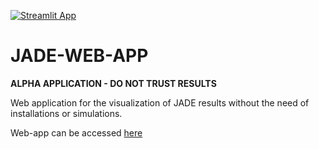 [![Streamlit App](https://static.streamlit.io/badges/streamlit_badge_black_white.svg)]([URL_TO_YOUR_APP](https://jade-web-app-q4gmytmvbalfgbgjdnfifr.streamlit.app/))

# JADE-WEB-APP

**ALPHA APPLICATION - DO NOT TRUST RESULTS**

Web application for the visualization of JADE results without the need of installations or simulations.

Web-app can be accessed [here](https://jade-web-app-q4gmytmvbalfgbgjdnfifr.streamlit.app/)